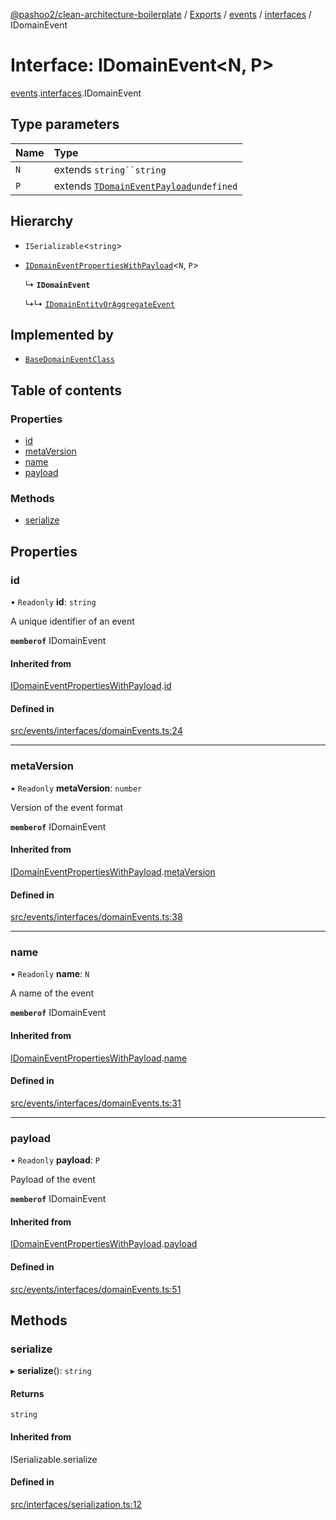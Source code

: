 [@pashoo2/clean-architecture-boilerplate](../README.md) / [Exports](../modules.md) / [events](../modules/events.md) / [interfaces](../modules/events.interfaces.md) / IDomainEvent

# Interface: IDomainEvent<N, P\>

[events](../modules/events.md).[interfaces](../modules/events.interfaces.md).IDomainEvent

## Type parameters

| Name | Type |
| :------ | :------ |
| `N` | extends `string``string` |
| `P` | extends [`TDomainEventPayload`](../modules/events.interfaces.md#tdomaineventpayload)`undefined` |

## Hierarchy

- `ISerializable`<`string`\>

- [`IDomainEventPropertiesWithPayload`](events.interfaces.idomaineventpropertieswithpayload.md)<`N`, `P`\>

  ↳ **`IDomainEvent`**

  ↳↳ [`IDomainEntityOrAggregateEvent`](events.interfaces.idomainentityoraggregateevent.md)

## Implemented by

- [`BaseDomainEventClass`](../classes/events.classes.basedomaineventclass.md)

## Table of contents

### Properties

- [id](events.interfaces.idomainevent.md#id)
- [metaVersion](events.interfaces.idomainevent.md#metaversion)
- [name](events.interfaces.idomainevent.md#name)
- [payload](events.interfaces.idomainevent.md#payload)

### Methods

- [serialize](events.interfaces.idomainevent.md#serialize)

## Properties

### id

• `Readonly` **id**: `string`

A unique identifier of an event

**`memberof`** IDomainEvent

#### Inherited from

[IDomainEventPropertiesWithPayload](events.interfaces.idomaineventpropertieswithpayload.md).[id](events.interfaces.idomaineventpropertieswithpayload.md#id)

#### Defined in

[src/events/interfaces/domainEvents.ts:24](https://github.com/pashoo2/clean-architecture-boilerplate/blob/741b3a2/src/events/interfaces/domainEvents.ts#L24)

___

### metaVersion

• `Readonly` **metaVersion**: `number`

Version of the event format

**`memberof`** IDomainEvent

#### Inherited from

[IDomainEventPropertiesWithPayload](events.interfaces.idomaineventpropertieswithpayload.md).[metaVersion](events.interfaces.idomaineventpropertieswithpayload.md#metaversion)

#### Defined in

[src/events/interfaces/domainEvents.ts:38](https://github.com/pashoo2/clean-architecture-boilerplate/blob/741b3a2/src/events/interfaces/domainEvents.ts#L38)

___

### name

• `Readonly` **name**: `N`

A name of the event

**`memberof`** IDomainEvent

#### Inherited from

[IDomainEventPropertiesWithPayload](events.interfaces.idomaineventpropertieswithpayload.md).[name](events.interfaces.idomaineventpropertieswithpayload.md#name)

#### Defined in

[src/events/interfaces/domainEvents.ts:31](https://github.com/pashoo2/clean-architecture-boilerplate/blob/741b3a2/src/events/interfaces/domainEvents.ts#L31)

___

### payload

• `Readonly` **payload**: `P`

Payload of the event

**`memberof`** IDomainEvent

#### Inherited from

[IDomainEventPropertiesWithPayload](events.interfaces.idomaineventpropertieswithpayload.md).[payload](events.interfaces.idomaineventpropertieswithpayload.md#payload)

#### Defined in

[src/events/interfaces/domainEvents.ts:51](https://github.com/pashoo2/clean-architecture-boilerplate/blob/741b3a2/src/events/interfaces/domainEvents.ts#L51)

## Methods

### serialize

▸ **serialize**(): `string`

#### Returns

`string`

#### Inherited from

ISerializable.serialize

#### Defined in

[src/interfaces/serialization.ts:12](https://github.com/pashoo2/clean-architecture-boilerplate/blob/741b3a2/src/interfaces/serialization.ts#L12)
